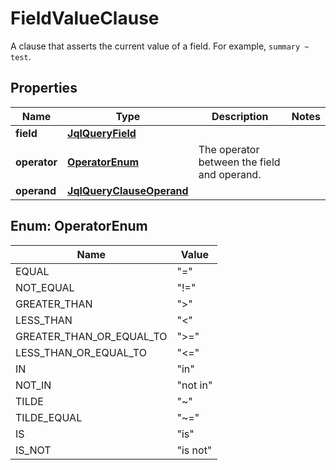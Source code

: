 

# FieldValueClause

A clause that asserts the current value of a field. For example, `summary ~ test`.

## Properties

| Name | Type | Description | Notes |
|------------ | ------------- | ------------- | -------------|
|**field** | [**JqlQueryField**](JqlQueryField.md) |  |  |
|**operator** | [**OperatorEnum**](#OperatorEnum) | The operator between the field and operand. |  |
|**operand** | [**JqlQueryClauseOperand**](JqlQueryClauseOperand.md) |  |  |



## Enum: OperatorEnum

| Name | Value |
|---- | -----|
| EQUAL | &quot;&#x3D;&quot; |
| NOT_EQUAL | &quot;!&#x3D;&quot; |
| GREATER_THAN | &quot;&gt;&quot; |
| LESS_THAN | &quot;&lt;&quot; |
| GREATER_THAN_OR_EQUAL_TO | &quot;&gt;&#x3D;&quot; |
| LESS_THAN_OR_EQUAL_TO | &quot;&lt;&#x3D;&quot; |
| IN | &quot;in&quot; |
| NOT_IN | &quot;not in&quot; |
| TILDE | &quot;~&quot; |
| TILDE_EQUAL | &quot;~&#x3D;&quot; |
| IS | &quot;is&quot; |
| IS_NOT | &quot;is not&quot; |



